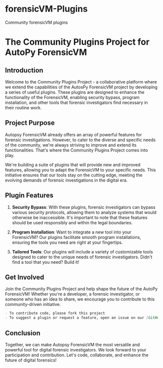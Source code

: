 # forensicVM-Plugins
Community forensicVM plugins

# The Community Plugins Project for AutoPy ForensicVM

## Introduction

Welcome to the Community Plugins Project - a collaborative platform where we extend the capabilities of the AutosPy ForensicVM project by developing a series of useful plugins. These plugins are designed to enhance the functionality of the ForensicVM, enabling security bypass, program installation, and other tools that forensic investigators find necessary in their routine work. 

## Project Purpose

Autopsy ForensicVM already offers an array of powerful features for forensic investigations. However, to cater to the diverse and specific needs of the community, we're always striving to improve and extend its functionalities. That's where the Community Plugins Project comes into play. 

We're building a suite of plugins that will provide new and improved features, allowing you to adapt the ForensicVM to your specific needs. This initiative ensures that our tools stay on the cutting edge, meeting the evolving demands of forensic investigations in the digital era.

## Plugin Features

1. **Security Bypass**: With these plugins, forensic investigators can bypass various security protocols, allowing them to analyze systems that would otherwise be inaccessible. It's important to note that these features should be used responsibly and within the legal boundaries.

2. **Program Installation**: Want to integrate a new tool into your ForensicVM? Our plugins facilitate smooth program installations, ensuring the tools you need are right at your fingertips.

3. **Tailored Tools**: Our plugins will include a variety of customizable tools designed to cater to the unique needs of forensic investigators. Didn't find a tool that you need? Build it!

## Get Involved

Join the Community Plugins Project and help shape the future of the AutoPy ForensicVM! Whether you're a developer, a forensic investigator, or someone who has an idea to share, we encourage you to contribute to this community-driven initiative. 

```markdown
- To contribute code, please fork this project
- To suggest a plugin or request a feature, open an issue on our [GitHub page](https://github.com/AutoPy-ForensicVM/Community-Plugins-Project/issues)
```

## Conclusion

Together, we can make Autopsy ForensicVM the most versatile and powerful tool for digital forensic investigators. We look forward to your participation and contribution. Let's code, collaborate, and enhance the future of digital forensics!

